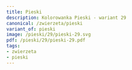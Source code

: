 ```yaml
---
title: Pieski
description: Kolorowanka Pieski - wariant 29
canonical: /zwierzeta/pieski
variant_of: pieski
image: /pieski/29/pieski-29.svg
pdf: /pieski/29/pieski-29.pdf
tags:
- zwierzeta
- pieski
---
```

